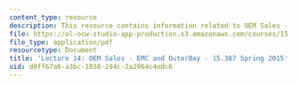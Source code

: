 ```yaml
---
content_type: resource
description: This resource contains information related to OEM Sales - EMC and OuterBay.
file: https://ol-ocw-studio-app-production.s3.amazonaws.com/courses/15-387-entrepreneurial-sales-spring-2015/d0ff67a6a3bc1030194c2a2964c4edc6_MIT15_387S15_Lecture14.pdf
file_type: application/pdf
resourcetype: Document
title: 'Lecture 14: OEM Sales - EMC and OuterBay - 15.387 Spring 2015'
uid: d0ff67a6-a3bc-1030-194c-2a2964c4edc6
---
```

